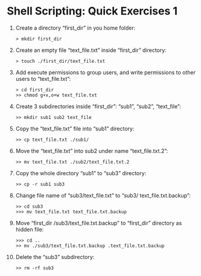 # Shell Scripting: Quick Exercises 1

1. Create a directory “first_dir” in you home folder:
    ```
    > mkdir first_dir
    ```
2. Create an empty file “text_file.txt” inside “first_dir” directory:
    ```
    > touch ./first_dir/text_file.txt
    ```
3. Add execute permissions to group users, and write permissions to other users to “text_file.txt”:
    ```
    > cd first_dir
    >> chmod g+x,o+w text_file.txt
    ```
4. Create 3 subdirectories inside “first_dir”: “sub1”, “sub2”, “text_file”:
    ```
    >> mkdir sub1 sub2 text_file
    ```
5. Copy the “text_file.txt” file into “sub1” directory:
    ```
    >> cp text_file.txt ./sub1/
    ```
6. Move the “text_file.txt” into sub2 under name “text_file.txt.2”:
    ```
    >> mv text_file.txt ./sub2/text_file.txt.2
    ```
7.  Copy the whole directory “sub1” to “sub3” directory:
    ```
    >> cp -r sub1 sub3
    ```
8.  Change file name of “sub3/text_file.txt” to “sub3/        text_file.txt.backup”:
    ```
    >> cd sub3
    >>> mv text_file.txt text_file.txt.backup
    ```
9.  Move “first_dir /sub3/text_file.txt.backup” to “first_dir” directory as hidden file:
    ```
    >>> cd ..
    >> mv ./sub3/text_file.txt.backup .text_file.txt.backup
    ```
10. Delete the “sub3” subdirectory:
    ```
    >> rm -rf sub3
    ```




